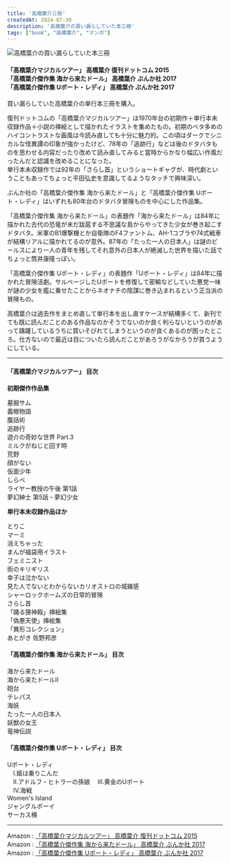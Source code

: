 ```yaml
---
title: '高橋葉介三冊'
createdAt: 2024-07-30
description: '高橋葉介の買い漏らしていた本三冊'
tags: ["book", "高橋葉介", "マンガ"]
---
```


![高橋葉介の買い漏らしていた本三冊](https://i.gyazo.com/907ec9bb9475b883775c15bed6f11812.png)

<h4>「高橋葉介マジカルツアー」 高橋葉介 復刊ドットコム 2015<br>
「高橋葉介傑作集 海から来たドール」 高橋葉介 ぶんか社 2017<br>
「高橋葉介傑作集 Uボート・レディ」 高橋葉介 ぶんか社 2017</h4>

買い漏らしていた高橋葉介の単行本三冊を購入。

復刊ドットコムの「高橋葉介マジカルツアー」は1970年台の初期作＋単行本未収録作品＋小説の挿絵として描かれたイラストを集めたもの。初期のベタ多めのハイコントラストな画風は今読み直しても十分に魅力的。この頃はダークでシニカルな怪異譚の印象が強かったけど、78年の「追跡行」などは後のドタバタものを思わせる内容だったり改めて読み直してみると當時からかなり幅広い作風だったんだと認識を改めることになった。  
単行本未収録作では92年の「さらし首」というショートギャグが、時代劇ということもあってちょっと平田弘史を意識してるようなタッチで興味深い。

ぶんか社の「高橋葉介傑作集 海から来たドール」と「高橋葉介傑作集 Uボート・レディ」はいずれも80年台のドタバタ冒険ものを中心にした作品集。

「高橋葉介傑作集 海から来たドール」の表題作「海から来たドール」は84年に描かれた古代の恐竜が未だ跋扈する不思議な島からやってきた少女が巻き起こすドタバタ。米軍のB1爆撃機とか自衛隊のF4ファントム、AH-1コブラや74式戦車が結構リアルに描かれてるのが意外。87年の「たった一人の日本人」は謎のビールスにより一人の青年を残してそれ意外の日本人が絶滅した世界を描いた話でちょっと筒井康隆っぽい。

「高橋葉介傑作集 Uボート・レディ」の表題作「Uボート・レディ」は84年に描かれた冒険活劇。サルベージしたUボートを修復して密輸などしていた悪党一味が謎の少女を艦に乗せたことからネオナチの陰謀に巻き込まれるという正当派の冒険もの。

高橋葉介は過去作をまとめ直して単行本を出し直すケースが結構多くて、新刊でても既に読んだことのある作品なのかそうでないのか良く判らないというのがあって躊躇しているうちに買いそびれてしまうというのが良くあるのが困ったところ。仕方ないので最近は目についたら読んだことがあろうがなかろうが買うようにしている。

---

#### 「高橋葉介マジカルツアー」 目次

**初期傑作作品集**

墓掘サム  
義眼物語  
腹話術  
追跡行  
遊介の奇妙な世界 Part.3  
ミルクがねじと回す時  
荒野  
顔がない  
仮面少年  
しらべ  
ライヤー教授の午後 第1話  
夢幻紳士 第5話・夢幻少女

**単行本未収録作品ほか**

とりこ  
マーミ  
消えちゃった  
まんが福袋用イラスト  
フェミニスト  
街のキリギリス  
幸子は泣かない  
見た人でないとわからないカリオストロの城雑感  
シャーロックホームズの日常的冒険  
さらし首  
「踊る狸神殿」挿絵集  
「偽悪天使」挿絵集  
「異形コレクション」    
あとがき 佐野邦彦  

#### 「高橋葉介傑作集 海から来たドール」 目次

海から来たドール  
海から来たドールⅡ  
砲台  
テレパス  
海妖  
たった一人の日本人  
妖獣の女王  
竜神伝説  

#### 「高橋葉介傑作集 Uボート・レディ」 目次

Uボート・レディ  
　Ⅰ.姫は乗りこんだ  
　Ⅱ.アドルフ・ヒトラーの孫娘
　Ⅲ.黄金のUボート  
　Ⅳ.海戦  
Women's Island  
ジャングルボーイ  
サーカス横

---
Amazon : [「高橋葉介マジカルツアー」 高橋葉介 復刊ドットコム 2015](https://www.amazon.co.jp/dp/4835452143)  
Amazon : [「高橋葉介傑作集 海から来たドール」 高橋葉介 ぶんか社 2017](https://www.amazon.co.jp/dp/4821179741)  
Amazon : [「高橋葉介傑作集 Uボート・レディ」 高橋葉介 ぶんか社 2017](https://www.amazon.co.jp/dp/482117975X)  
